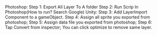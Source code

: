 Photoshop:
Step 1: Export All Layer To A folder
Step 2: Run Scrip In Photoshop(How to run? Search Google)
Unity:
Step 3: Add LayerImport Component to a gameObject.
Step 4: Assign all sprite you exported from photoshop;
Step 5: Assign data file you exported from photoshop;
Step 6: Tap Convert from inspector;
You can click optimize to remove same layer.
